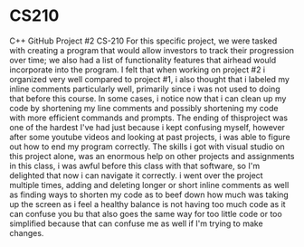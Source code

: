 # CS210
C++ GitHub
Project #2 CS-210
For this specific project, we were tasked with creating a program that would allow investors to track their progression over time; we also had a list of functionality features
that airhead would incorporate into the program. I felt that when working on project #2 i organized very well compared to project #1, i also thought that i labeled my inline
comments particularly well, primarily since i was not used to doing that before this course. In some cases, i notice now that i can clean up my code by shortening my line comments
and possibly shortening my code with more efficient commands and prompts. The ending of thisproject was one of the hardest I've had just because i kept confusing myself, however
after some youtube videos and looking at past projects, i was able to figure out how to end my program correctly. The skills i got with visual studio on this project
alone, was an enormous help on other projects and assignments in this class, i was awful before this class with that software, so I'm delighted that now i can navigate it
correctly. i went over the project multiple times, adding and deleting longer or short inline comments as well as finding ways to shorten my code as to beef down how much was
taking up the screen as i feel a healthy balance is not having too much code as it can confuse you bu that also goes the same way for too little code or too simplified because
that can confuse me as well if I'm trying to make changes. 
